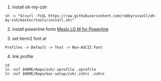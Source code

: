 1. install oh-my-zsh

```
sh -c "$(curl -fsSL https://raw.githubusercontent.com/robbyrussell/oh-my-zsh/master/tools/install.sh)"
```

2. install powerline fonts [Meslo LG M for Powerline](https://github.com/powerline/fonts/blob/master/Meslo%20Slashed/Meslo%20LG%20M%20Regular%20for%20Powerline.ttf)

3. set iterm2 font at

```
Profiles -> Default -> Text -> Non-ASCII Font
```

4. link profile

```
cd
ln -nsf $HOME/Repo/zsh/.zprofile .zprofile
ln -nsf $HOME/Repo/mac-setup/zsh/.zshrc .zshrc
```